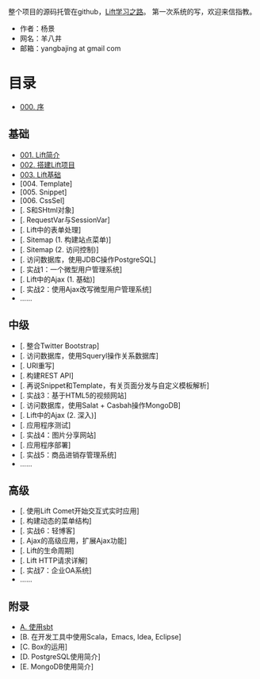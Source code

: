 整个项目的源码托管在github，[Lift学习之路](https://github.com/yangbajing/Lift-learning-the-Road)。
第一次系统的写，欢迎来信指教。

- 作者：杨景
- 网名：羊八井
- 邮箱：yangbajing at gmail com

# 目录

- [000. 序](http://my.oschina.net/yangbajing/blog/82413)

## 基础

- [001. Lift简介](http://my.oschina.net/yangbajing/blog/82422)
- [002. 搭建Lift项目](http://my.oschina.net/yangbajing/blog/107693)
- [003. Lift基础](http://my.oschina.net/yangbajing/blog/108340)
- [004. Template]
- [005. Snippet]
- [006. CssSel]
- [. S和SHtml对象]
- [. RequestVar与SessionVar]
- [. Lift中的表单处理]
- [. Sitemap (1. 构建站点菜单)]
- [. Sitemap (2. 访问控制)]
- [. 访问数据库，使用JDBC操作PostgreSQL]
- [. 实战1：一个微型用户管理系统]
- [. Lift中的Ajax (1. 基础)]
- [. 实战2：使用Ajax改写微型用户管理系统]
- ......

## 中级

- [. 整合Twitter Bootstrap]
- [. 访问数据库，使用Squeryl操作关系数据库]
- [. URI重写]
- [. 构建REST API]
- [. 再说Snippet和Template，有关页面分发与自定义模板解析]
- [. 实战3：基于HTML5的视频网站]
- [. 访问数据库，使用Salat + Casbah操作MongoDB]
- [. Lift中的Ajax (2. 深入)]
- [. 应用程序测试]
- [. 实战4：图片分享网站]
- [. 应用程序部署]
- [. 实战5：商品进销存管理系统]
- ......

## 高级

- [. 使用Lift Comet开始交互式实时应用]
- [. 构建动态的菜单结构]
- [. 实战6：轻博客]
- [. Ajax的高级应用，扩展Ajax功能]
- [. Lift的生命周期]
- [. Lift HTTP请求详解]
- [. 实战7：企业OA系统]
- ......

## 附录

- [A. 使用sbt](http://my.oschina.net/yangbajing/blog/107745)
- [B. 在开发工具中使用Scala，Emacs, Idea, Eclipse]
- [C. Box的运用]
- [D. PostgreSQL使用简介]
- [E. MongoDB使用简介]

